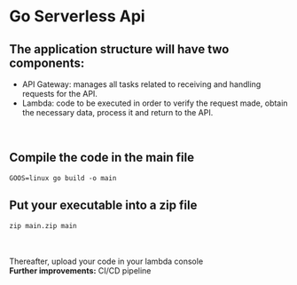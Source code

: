 
# Go Serverless Api

## The application structure will have two components:
- API Gateway: manages all tasks related to receiving and handling requests for the API.
- Lambda: code to be executed in order to verify the request made, obtain the necessary data, process it and return to the API.

<br>

## Compile the code in the main file
```console
GOOS=linux go build -o main
```


## Put your executable into a zip file
```console
zip main.zip main
```

<br>
<br>
Thereafter, upload your code in your lambda console
<br>
<b>Further improvements:</b> CI/CD pipeline